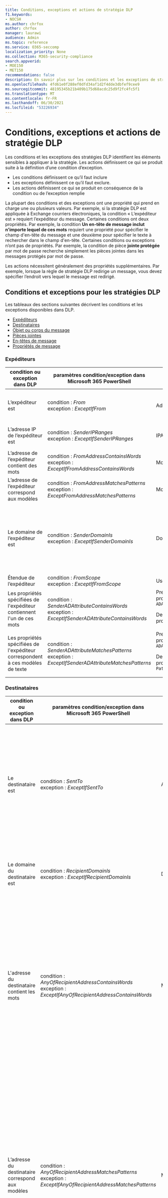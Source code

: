 ```yaml
---
title: Conditions, exceptions et actions de stratégie DLP
f1.keywords:
- NOCSH
ms.author: chrfox
author: chrfox
manager: laurawi
audience: Admin
ms.topic: reference
ms.service: O365-seccomp
localization_priority: None
ms.collection: M365-security-compliance
search.appverid:
- MOE150
- MET150
recommendations: false
description: En savoir plus sur les conditions et les exceptions de stratégie dlp
ms.openlocfilehash: 4fd61e0f288ef0dfd34af1d2f4dde3dbfef9cee9
ms.sourcegitcommit: 48195345b21b409b175d68acdc25d9f2fc4fc5f1
ms.translationtype: MT
ms.contentlocale: fr-FR
ms.lasthandoff: 06/30/2021
ms.locfileid: "53226934"
---
```

# <a name="dlp-policy-conditions-exceptions-and-actions"></a>Conditions, exceptions et actions de stratégie DLP

Les conditions et les exceptions des stratégies DLP identifient les éléments sensibles à appliquer à la stratégie. Les actions définissent ce qui se produit suite à la définition d’une condition d’exception.

- Les conditions définissent ce qu’il faut inclure
- Les exceptions définissent ce qu’il faut exclure.
- Les actions définissent ce qui se produit en conséquence de la condition ou de l’exception remplie

La plupart des conditions et des exceptions ont une propriété qui prend en charge une ou plusieurs valeurs. Par exemple, si la stratégie DLP est appliquée à  Exchange courriers électroniques, la condition « L’expéditeur est » requiert l’expéditeur du message. Certaines conditions ont deux propriétés. Par exemple, la condition **Un en-tête de message inclut n'importe lequel de ces mots** requiert une propriété pour spécifier le champ d'en-tête du message et une deuxième pour spécifier le texte à rechercher dans le champ d'en-tête. Certaines conditions ou exceptions n’ont pas de propriétés. Par exemple, la condition de pièce **jointe protégée** par mot de passe recherche simplement les pièces jointes dans les messages protégés par mot de passe.

Les actions nécessitent généralement des propriétés supplémentaires. Par exemple, lorsque la règle de stratégie DLP redirige un message, vous devez spécifier l’endroit vers lequel le message est redirigé.
<!-- Some actions have multiple properties that are available or required. For example, when the rule adds a header field to the message header, you need to specify both the name and value of the header. When the rule adds a disclaimer to messages, you need to specify the disclaimer text, but you can also specify where to insert the text, or what to do if the disclaimer can't be added to the message. Typically, you can configure multiple actions in a rule, but some actions are exclusive. For example, one rule can't reject and redirect the same message.-->

## <a name="conditions-and-exceptions-for-dlp-policies"></a>Conditions et exceptions pour les stratégies DLP

Les tableaux des sections suivantes décrivent les conditions et les exceptions disponibles dans DLP.

- [Expéditeurs](#senders)
- [Destinataires](#recipients)
- [Objet ou corps du message](#message-subject-or-body)
- [Pièces jointes](#attachments)
- [En-têtes de message](#message-headers)
- [Propriétés de message](#message-properties)

### <a name="senders"></a>Expéditeurs


|**condition ou exception dans DLP**  |**paramètres condition/exception dans Microsoft 365 PowerShell** |**type de propriété**  |**description**|
|---------|---------|---------|---------|
|L’expéditeur est |condition : *From* <br/> exception : *ExceptIfFrom*      |Adresses |     Messages envoyés par les boîtes aux lettres, les utilisateurs de messagerie, les contacts de messagerie ou les groupes Microsoft 365 spécifiés dans l’organisation.|
|L’adresse IP de l’expéditeur est     |condition : *SenderIPRanges*<br/> exception : *ExceptIfSenderIPRanges*         |  IPAddressRanges       | Messages dans lesquels l'adresse IP de l'expéditeur correspond à l'adresse IP spécifiée ou figure dans la plage d'adresses IP spécifiée.       |
|L’adresse de l’expéditeur contient des mots   | condition : *FromAddressContainsWords* <br/> exception : *ExceptIfFromAddressContainsWords*        |   Mots      |   Messages contenant les mots spécifiés dans l'adresse de l'expéditeur.|
| L’adresse de l’expéditeur correspond aux modèles    | condition : *FromAddressMatchesPatterns* <br/> exception : *ExceptFromAddressMatchesPatterns*       |      Modèles   |  Messages dans lesquels l'adresse de messagerie de l'expéditeur contient des modèles de texte qui correspondent aux expressions régulières spécifiées.  |
|Le domaine de l’expéditeur est  |  condition : *SenderDomainIs* <br/> exception : *ExceptIfSenderDomainIs*       |DomainName         |     Messages dans lesquels le domaine de l'adresse de messagerie de l'expéditeur correspond à la valeur spécifiée. Si vous devez rechercher des  domaines d’expéditeur qui contiennent le domaine spécifié (par exemple, n’importe quel sous-domaine d’un domaine), utilisez la condition « The **sender address matches**(*FromAddressMatchesPatterns*) et spécifiez le domaine à l’aide de la syntaxe : ' \. domain \. com$'.    |
|Étendue de l’expéditeur    | condition : *FromScope* <br/> exception : *ExceptIfFromScope*    | UserScopeFrom    |    Messages envoyés par des expéditeurs internes ou externes.    |
|Les propriétés spécifiées de l'expéditeur contiennent l'un de ces mots|condition : *SenderADAttributeContainsWords* <br/> exception : *ExceptIfSenderADAttributeContainsWords*|Première propriété : `ADAttribute` <p> Deuxième propriété : `Words`|Messages dans lesquels l'attribut Active Directory spécifié de l'expéditeur contient l'un des mots spécifiés.|
|Les propriétés spécifiées de l'expéditeur correspondent à ces modèles de texte|condition : *SenderADAttributeMatchesPatterns* <br/> exception : *ExceptIfSenderADAttributeMatchesPatterns*|Première propriété : `ADAttribute` <p> Deuxième propriété : `Patterns`|Messages dans lesquels l'attribut Active Directory spécifié de l'expéditeur contient des modèles de texte qui correspondent aux expressions régulières spécifiées.|

### <a name="recipients"></a>Destinataires

|**condition ou exception dans DLP**| **paramètres condition/exception dans Microsoft 365 PowerShell** |    **type de propriété** | **description**|
|---------|---------|---------|---------|
|Le destinataire est|  condition : *SentTo* <br/> exception : *ExceptIfSentTo* | Adresses | Messages dans lequel l’un des destinataires est la boîte aux lettres, l’utilisateur de messagerie ou le contact de messagerie spécifié dans l’organisation. Les destinataires peuvent se trouver dans les champs **À,** **Cc** ou **Cci** du message.|
|Le domaine du destinataire est|   condition : *RecipientDomainIs* <br/> exception : *ExceptIfRecipientDomainIs* |   DomainName |    Messages dans lequel le domaine de l’adresse e-mail du destinataire correspond à la valeur spécifiée.|
|L'adresse du destinataire contient les mots|  condition : *AnyOfRecipientAddressContainsWords* <br/> exception : *ExceptIfAnyOfRecipientAddressContainsWords*|  Mots|  Messages contenant les mots spécifiés dans l'adresse du destinataire. <br/>**Remarque** : cette condition ne tient pas compte des messages qui sont envoyés aux adresses proxy du destinataire. Elle correspond uniquement aux messages qui sont envoyés à l’adresse de messagerie principale du destinataire.|
|L’adresse du destinataire correspond aux modèles| condition : *AnyOfRecipientAddressMatchesPatterns* <br/> exception : *ExceptIfAnyOfRecipientAddressMatchesPatterns*| Modèles    |Messages dans lesquels l'adresse de messagerie du destinataire contient des modèles de texte qui correspondent aux expressions régulières spécifiées. <br/> **Remarque** : cette condition ne tient pas compte des messages qui sont envoyés aux adresses proxy du destinataire. Elle correspond uniquement aux messages qui sont envoyés à l’adresse de messagerie principale du destinataire.|
|Envoyé au membre de| condition : *SentToMemberOf* <br/> exception : *ExceptIfSentToMemberOf*|  Adresses|  Messages qui contiennent des destinataires qui sont membres du groupe de distribution spécifié, du groupe de sécurité à messagerie ou du groupe Microsoft 365 messagerie. Le groupe peut se trouver dans les champs **To**, **Cc** ou **Bcc** du message.|

### <a name="message-subject-or-body"></a>Objet ou corps du message

|**condition ou exception dans DLP** | **paramètres condition/exception dans Microsoft 365 PowerShell** |**type de propriété**| **description**|
|---------|---------|---------|---------|
|L’objet contient des mots ou des expressions| condition : *SubjectContainsWords* <br/> exception : *ExceptIf SubjectContainsWords*| Mots   |Messages dans lesquels le champ Subject contient les mots spécifiés.|
|L’objet correspond aux modèles|condition : *SubjectMatchesPatterns* <br/> exception : *ExceptIf SubjectMatchesPatterns*|Modèles   |Messages dans lequel le champ Objet contient des modèles de texte qui correspondent aux expressions régulières spécifiées.|
|Le contenu contient|  condition : *ContentContainsSensitiveInformation* <br/> exception *ExceptIfContentContainsSensitiveInformation*| SensitiveInformationTypes|  Messages ou documents qui contiennent des informations sensibles telles que définies par les stratégies de protection contre la perte de données (DLP).|
| Modèle de correspondances objet ou corps    | condition : *SubjectOrBodyMatchesPatterns* <br/> exception : *ExceptIfSubjectOrBodyMatchesPatterns*    | Modèles    | Messages dans lequel le champ d’objet ou le corps du message contient des modèles de texte qui correspondent aux expressions régulières spécifiées.    |
| L’objet ou le corps contient des mots    | condition : *SubjectOrBodyContainsWords* <br/> exception : *ExceptIfSubjectOrBodyContainsWords*    | Mots    | Messages qui ont les mots spécifiés dans le champ d’objet ou le corps du message    |


### <a name="attachments"></a>Pièces jointes

|**condition ou exception dans DLP**| **paramètres condition/exception dans Microsoft 365 PowerShell**| **type de propriété**   |**description**|
|---------|---------|---------|---------|
|La pièce jointe est protégée par mot de passe|condition : *DocumentIsPasswordProtected* <br/> exception : *ExceptIfDocumentIsPasswordProtected*|aucune| Messages dans lesquels une pièce jointe est protégée par mot de passe (et ne peut donc pas être analysée). La détection de mot de passe fonctionne uniquement Office documents, .zip fichiers et fichiers .7z.|
|L’extension de fichier de la pièce jointe est|condition : *ContentExtensionMatchesWords* <br/> exception : *ExceptIfContentExtensionMatchesWords*|  Mots   |Messages dans lesquels l'extension de fichier de la pièce jointe correspond à l'un des mots spécifiés.|
|Le contenu d’une pièce jointe n’a pas pu être analysé|condition : *DocumentIsUnsupported* <br/>exception : *ExceptIf DocumentIsUnsupported*|   s/o|    Messages dans lequel une pièce jointe n’est pas reconnue en Exchange Online.|
|Le contenu d’une pièce jointe n’a pas terminé l’analyse|   condition : *ProcessingLimitExceeded* <br/> exception : *ExceptIfProcessingLimitExceeded*|    s/o |Messages pour lesquels le moteur de règles n'a pas pu terminer l'analyse des pièces jointes. Vous pouvez utiliser cette condition pour créer des règles qui fonctionnent conjointement pour identifier et traiter les messages dont le contenu n'a pas pu être entièrement analysé.|
|Le nom du document contient des mots|condition : *DocumentNameMatchesWords* <br/> exception : *ExceptIfDocumentNameMatchesWords* |Mots  |Messages dans lequel le nom de fichier d’une pièce jointe correspond à l’un des mots spécifiés.|
|Le nom du document correspond aux modèles|condition : *DocumentNameMatchesPatterns* <br/> exception : *ExceptIfDocumentNameMatchesPatterns*|    Modèles    |Messages dans lesquels le nom de fichier d'une pièce jointe contient des modèles de texte qui correspondent aux expressions régulières spécifiées.|
|La propriété du document est|condition : *ContentPropertyContainsWords* <br/> exception : *ExceptIfContentPropertyContainsWords* |Mots| Messages ou documents dans lequel l’extension de fichier d’une pièce jointe correspond à l’un des mots spécifiés.|
|La taille du document est égale ou supérieure à| condition : *DocumentSizeOver* <br/> exception : *ExceptIfDocumentSizeOver*|    Size    |Messages dans lesquels toutes les pièces jointes sont supérieures ou égales à la valeur spécifiée.|
|Un contenu de pièce jointe, quel qu’il soit, comprend l’un de ces mots| condition : *DocumentContainsWords* <br/> exception : *ExceptIfDocumentContainsWords* |`Words`|Messages dans lesquels une pièce jointe contient les mots spécifiés.|
|Le contenu des pièces jointes correspond à ces modèles de texte|condition : *DocumentMatchesPatterns* <br/> exception : *ExceptIfDocumentMatchesPatterns* |`Patterns`|Messages dans lesquels une pièce jointe contient des modèles de texte qui correspondent aux expressions régulières spécifiées. |

### <a name="message-headers"></a>En-têtes de message

|**condition ou exception dans DLP**| **paramètres condition/exception dans Microsoft 365 PowerShell**| **type de propriété**|  **description**|
|---------|---------|---------|---------|
|L’en-tête contient des mots ou des expressions|condition : *HeaderContainsWords* <br/> exception : *ExceptIfHeaderContainsWords*|  Hash Table  |Les messages qui contiennent le champ d’en-tête spécifié et la valeur de ce champ d’en-tête contiennent les mots spécifiés.|
|L’en-tête correspond aux modèles|   condition : *HeaderMatchesPatterns* <br/> exception : *ExceptIfHeaderMatchesPatterns*|    Hash Table  |Les messages qui contiennent le champ d’en-tête spécifié et la valeur de ce champ d’en-tête contiennent les expressions régulières spécifiées.|

### <a name="message-properties"></a>Propriétés de message

|**condition ou exception dans DLP**| **paramètres condition/exception dans Microsoft 365 PowerShell**| **type de propriété**   |**description**|
|---------|---------|---------|---------|
| Avec importance    | condition : *WithImportance* <br/> exception : *ExceptIfWithImportance*    | Importance    | Messages marqués avec le niveau d’importance spécifié.    |
| Le jeu de caractères de contenu contient des mots    | condition : *ContentCharacterSetContainsWords* <br/> *ExceptIfContentCharacterSetContainsWords*    | CharacterSets    | Messages qui contiennent l'un des noms de jeux de caractères spécifiés.    |
| A le remplacement de l’expéditeur    | condition : *HasSenderOverride* <br/> exception : *ExceptIfHasSenderOverride*    | s/o    | Messages dans lesquels l'expéditeur a choisi de remplacer une stratégie de protection contre la perte de données (DLP). Pour plus d’informations sur les stratégies DLP, voir [En savoir plus sur la protection contre la perte de données](./dlp-learn-about-dlp.md) |
| Correspondances de type de message    | condition : *MessageTypeMatches* <br/> exception : *ExceptIfMessageTypeMatches*    | MessageType    | Messages du type spécifié.    |
|La taille du message est supérieure ou égale à| condition : *MessageSizeOver* <br/> exception : *ExceptIfMessageSizeOver* |`Size`|Messages dans lesquels la taille totale (message plus pièces jointes) est supérieure ou égale à la valeur spécifiée. **Remarque**: Les limites de taille des messages dans les boîtes aux lettres sont évaluées avant les règles de flux de messagerie. Si un message est trop volumineux pour une boîte aux lettres, il est refusé avant qu'une règle avec cette condition puisse agir sur le message.|

## <a name="actions-for-dlp-policies"></a>Actions pour les stratégies DLP

Ce tableau décrit les actions disponibles dans DLP.


|**action dans DLP**|**paramètres d’action Microsoft 365 PowerShell**|**type de propriété**|**description**|
|---------|---------|---------|---------|
|Définir l’en-tête|SetHeader|Première propriété : *nom de l’en-tête* </br> Deuxième propriété : *valeur d’en-tête*|Le paramètre SetHeader spécifie une action pour la règle DLP qui ajoute ou modifie un champ d’en-tête et une valeur dans l’en-tête du message. Ce paramètre utilise la syntaxe « HeaderName:HeaderValue ». Vous pouvez spécifier plusieurs paires nom/valeur d’en-tête séparées par des virgules|
|Supprimer l’en-tête| RemoveHeader| Première propriété : *MessageHeaderField*</br> Deuxième propriété : *String*|  Le paramètre RemoveHeader spécifie une action pour la règle DLP qui supprime un champ d’en-tête de l’en-tête du message. Ce paramètre utilise la syntaxe « HeaderName » ou « HeaderName:HeaderValue ». Vous pouvez spécifier plusieurs noms d’en-tête ou paires nom/valeur d’en-tête séparés par des virgules|
|Rediriger le message vers des utilisateurs spécifiques|*RedirectMessageTo*|Adresses| Redirige le message vers les destinataires spécifiés. Le message n'est pas remis aux destinataires d'origine et aucune notification n'est envoyée à l'expéditeur ou aux destinataires d'origine.|
|Transmettre le message pour approbation au responsable de l’expéditeur| Modéré|Première propriété : *ModerateMessageByManager*</br> Deuxième propriété : *Boolean*|Le paramètre Moderate spécifie une action pour la règle DLP qui envoie le message électronique à un modérateur. Ce paramètre utilise la syntaxe : @{ModerateMessageByManager = <$true \| $false>;|
|Transmettre le message pour approbation à des approuveurs spécifiques| Modéré|Première propriété : *ModerateMessageByUser*</br>Deuxième propriété : *Addresses*|Le paramètre Moderate spécifie une action pour la règle DLP qui envoie le message électronique à un modérateur. Ce paramètre utilise la syntaxe : @{ ModerateMessageByUser = @(« emailaddress1 »,"emailaddress2 »,..."emailaddressN »)}|
|Ajouter un destinataire|AddRecipients|Première propriété : *Field*</br>Deuxième propriété : *Addresses*| Ajoute un ou plusieurs destinataires au champ À/Cc/Cci du message. Ce paramètre utilise la syntaxe : @{<AddToRecipients \| CopyTo \| BlindCopyTo> = « emailaddress"}|
|Ajouter le responsable de l’expéditeur en tant que destinataire|AddRecipients | Première propriété : *AddedManagerAction*</br>Deuxième propriété : *Field* | Ajoute le responsable de l’expéditeur au message en tant que type de destinataire spécifié (To, Cc, Bcc) ou redirige vers le responsable de l’expéditeur sans notification à l’expéditeur ou au destinataire. Cette action fonctionne uniquement si l'attribut Manager de l'expéditeur est défini dans Active Directory. Ce paramètre utilise la syntaxe : @{AddManagerAsRecipientType = « <To \| Cc \| Bcc>"}|
Prédépender l’objet    |PrependSubject    |String    |Ajoute le texte spécifié au début du champ Subject du message. Envisagez d'utiliser un espace ou un signe deux-points (:) comme dernier caractère du texte spécifié pour le différencier du texte de l'objet d'origine.  </br>Pour empêcher l’ajout de la même chaîne aux messages qui contiennent déjà le texte dans l’objet (par exemple, les réponses), ajoutez l’exception « L’objet contient des mots » (ExceptIfSubjectContainsWords) à la règle.|
|Appliquer une clause d’exclusion de responsabilité HTML    |ApplyHtmlDisclaimer    |Première propriété : *Text*</br>Deuxième propriété : *Location*</br>Troisième propriété : *action de retour*    |Applique la clause d’exclusion de responsabilité HTML spécifiée à l’emplacement requis du message.</br>Ce paramètre utilise la syntaxe : @{ Text = " ; Location = <Append \| Prepend>; FallbackAction = <Wrap \| Ignore \| Reject> }|
|Supprimer la chiffrement de messages Office 365 et la protection des droits    | RemoveRMSTemplate | s/o| Supprime le chiffrement Office 365 appliqué à un e-mail|
